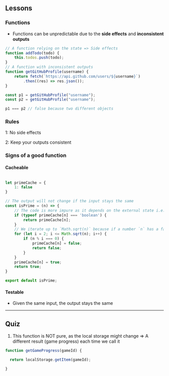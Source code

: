 ## Lessons

### Functions

- Functions can be unpredictable due to the **side effects** and **inconsistent outputs**

```js
// A function relying on the state => Side effects
function addTodo(todo) {
	this.todos.push(todo);
}
// A function with inconsistent outputs
function getGitHubProfile(username) {
	return fetch(`https://api.github.com/users/${username}`)
		.then((res) => res.json());
}

const p1 = getGitHubProfile("username");
const p2 = getGitHubProfile("username");

p1 === p2 // false because two different objects
```

### Rules

1: No side effects

2: Keep your outputs consistent


### Signs of a good function

#### Cacheable

```js

let primeCache = {
	1: false
}

// The output will not change if the input stays the same
const isPrime = (n) => {
	// The code is more impure as it depends on the external state i.e., primeCache
	if (typeof primeCache[n] === 'boolean') {
		return primeCache[n];
	}
	// We iterate up to `Math.sqrt(n)` because if a number `n` has a factor (a number or algebraic expression that divides another number or expression evenly—i.e., with no remainder) `f` greater than its square root, then it also has a factor smaller than or equal to its square root.
	for (let i = 2; i <= Math.sqrt(n); i++) {
		if (n % i === 0) {
			primeCache[n] = false;
			return false;
		}
	}
	primeCache[n] = true;
	return true;
}

export default isPrime;
```

#### Testable

- Given the same input, the output stays the same

---

## Quiz


1. This function is NOT pure, as the local storage might change => A different result (game progress) each time we call it 

```js
function getGameProgress(gameId) {

  return localStorage.getItem(gameId);

}
```

